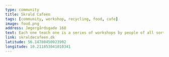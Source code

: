 ```yaml
---
type: community
title: Skrald Cafeen
tags: [community, workshop, recycling, food, cafe]
image: food.png
address: Jægergårdsgade 168
text: Each one teach one is a series of workshops by people of all sorts of skills. Hold in Frontloberne. Check website for the upcoming events.
link: skraldecafeen.dk
latitude: 56.14780450023992
longitude: 10.211853041010341
---
```


